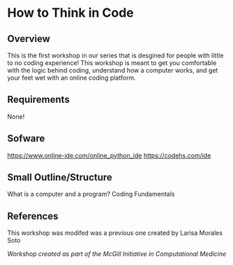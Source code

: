 # How to Think in Code

## Overview
This is the first workshop in our series that is desgined for people with little to no coding experience!
This workshop is meant to get you comfortable with the logic behind coding, understand how a computer works, and get your feet wet with an online coding platform.
   
## Requirements
None!
   
## Sofware
https://www.online-ide.com/online_python_ide
https://codehs.com/ide

   
## Small Outline/Structure
What is a computer and a program?
Coding Fundamentals

## References
This workshop was modifed was a previous one created by Larisa Morales Soto

*Workshop created as part of the McGill Initiative in Computational Medicine*
